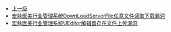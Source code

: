* [上一级](docs/wy876_poc/)
* [宏脉医美行业管理系统DownLoadServerFile任意文件读取下载漏洞](docs/wy876_poc/%E5%AE%8F%E8%84%89%E5%8C%BB%E7%BE%8E%E8%A1%8C%E4%B8%9A%E7%AE%A1%E7%90%86%E7%B3%BB%E7%BB%9F/%E5%AE%8F%E8%84%89%E5%8C%BB%E7%BE%8E%E8%A1%8C%E4%B8%9A%E7%AE%A1%E7%90%86%E7%B3%BB%E7%BB%9FDownLoadServerFile%E4%BB%BB%E6%84%8F%E6%96%87%E4%BB%B6%E8%AF%BB%E5%8F%96%E4%B8%8B%E8%BD%BD%E6%BC%8F%E6%B4%9E.md)
* [宏脉医美行业管理系统UEditor编辑器存在文件上传漏洞](docs/wy876_poc/%E5%AE%8F%E8%84%89%E5%8C%BB%E7%BE%8E%E8%A1%8C%E4%B8%9A%E7%AE%A1%E7%90%86%E7%B3%BB%E7%BB%9F/%E5%AE%8F%E8%84%89%E5%8C%BB%E7%BE%8E%E8%A1%8C%E4%B8%9A%E7%AE%A1%E7%90%86%E7%B3%BB%E7%BB%9FUEditor%E7%BC%96%E8%BE%91%E5%99%A8%E5%AD%98%E5%9C%A8%E6%96%87%E4%BB%B6%E4%B8%8A%E4%BC%A0%E6%BC%8F%E6%B4%9E.md)

